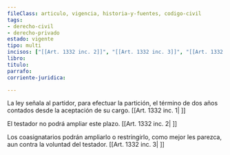 ```yaml
---
fileClass: articulo, vigencia, historia-y-fuentes, codigo-civil
tags:
- derecho-civil
- derecho-privado
estado: vigente
tipo: multi
incisos: ["[[Art. 1332 inc. 2]]", "[[Art. 1332 inc. 3]]", "[[Art. 1332 inc. 1]]"]
libro:
titulo:
parrafo:
corriente-juridica:

---
```

La ley señala al partidor, para efectuar la partición, el término de dos años contados desde la aceptación de su cargo. [[Art. 1332 inc. 1| ]]

El testador no podrá ampliar este plazo. [[Art. 1332 inc. 2| ]]

Los coasignatarios podrán ampliarlo o restringirlo, como mejor les parezca, aun contra la voluntad del testador. [[Art. 1332 inc. 3| ]]